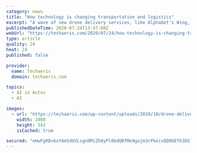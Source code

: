 ```yaml
---
category: news
title: "How technology is changing transportation and logistics"
excerpt: "A wave of new drone delivery services, like Alphabet's Wing, which operates in Northern Virginia, use drones that are almost completely autonomous."
publishedDateTime: 2020-07-24T13:47:00Z
webUrl: "https://techaeris.com/2020/07/24/how-technology-is-changing-transportation-and-logistics/"
type: article
quality: 24
heat: 24
published: false

provider:
  name: Techaeris
  domain: techaeris.com

topics:
  - AI in Autos
  - AI

images:
  - url: "https://techaeris.com/wp-content/uploads/2019/10/drone-delivery-canada-sparrow-cargo-drone-1000x543.jpg"
    width: 1000
    height: 543
    isCached: true

secured: "eHwFgRDvbxYAm5dUVLsgnOMzZh0yPl0bdQRfMe9gajm3cPkeivQQ9UEYh3DGlfp7d1Nw3dissqLzMvabnElW4v7dtQ/8YvFTbAQ8dQ4gMgFw+k0TfkthoI63AuRrhaCGHNc6EjWbxvpbmovM6Bqa4ygi8CMKt3CwCxnfQvrMH0GJh9sKKO3pF1BSbdKC4ipu0bNcBppm40WVlM3pQgGEsInV+2KOAJVAIMxeaSWITtNwpIL1J/9/ngewrVkCfrBbdp39Lfuc+aC9KXUFu2Y7B3kD8MOI7xFk4n7RwCCsXfxtlvKct+7wNwiC2fghb8CiYNyKr42Uz95smC8fOB6TTQ==;jjcCjj9IWBGRhTvl127pLg=="
---
```



